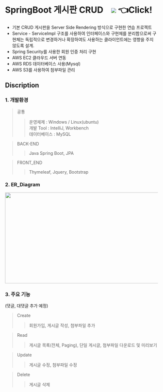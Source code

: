 # SpringBoot 게시판 CRUD &nbsp;&nbsp;  <a href="http:13.124.205.54:8080/"><img src="https://img.shields.io/badge/SSONG's BOARD-E4405F?style=flat-square&logoColor=white"/></a> 👈Click!

* 기본 CRUD 게시판을 Server Side Rendering 방식으로 구현한 연습 프로젝트</br>
* Service - ServiceImpl 구조를 사용하여 인터페이스와 구현체를 분리함으로써 구현체는 독립적으로 변경하거나 확장하여도 사용하는 클라이언트에는 영향을 주지 않도록 설계.
* Spring Security를 사용한 회원 인증 처리 구현 </br>
* AWS EC2 클라우드 서버 연동 </br>
* AWS RDS 데이터베이스 사용(Mysql) </br>
* AWS S3를 사용하여 첨부파일 관리 </br>

## Discription
### 1. 개발환경
> 공통         
>> 운영체제 : Windows / Linux(ubuntu)         
>> 개발 Tool : IntelliJ, Workbench        
>> 데이터베이스 : MySQL

>BACK-END 
>> Java Spring Boot, JPA

>FRONT_END
>> Thymeleaf, Jquery, Bootstrap

### 2. ER_Diagram
<img src="https://github.com/ssongseulki/mvc-board/assets/68680087/d79eb2ff-5ec8-4470-aefb-f8490aad06f0" width = "600" height = "300">

### 3. 주요 기능
(댓글, 대댓글 추가 예정)
> Create
>> 회원가입, 게시글 작성, 첨부파일 추가

> Read
>> 게시글 목록(전체, Paging), 단일 게시글, 첨부파일 다운로드 및 미리보기

> Update
>> 게시글 수정, 첨부파일 수정

> Delete
>> 게시글 삭제


